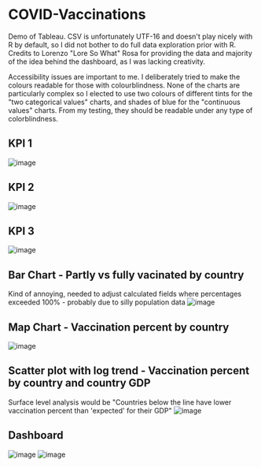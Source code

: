 # COVID-Vaccinations
Demo of Tableau. CSV is unfortunately UTF-16 and doesn't play nicely with R by default, so I did not bother to do full data exploration prior with R. Credits to Lorenzo "Lore So What" Rosa for providing the data and majority of the idea behind the dashboard, as I was lacking creativity.

Accessibility issues are important to me. I deliberately tried to make the colours readable for those with colourblindness. None of the charts are particularly complex so I elected to use two colours of different tints for the "two categorical values" charts, and shades of blue for the "continuous values" charts. From my testing, they should be readable under any type of colorblindness.

## KPI 1
![image](https://user-images.githubusercontent.com/30058994/210317470-79af1924-ea53-4dd9-aa0e-592f8dac9e13.png)

## KPI 2
![image](https://user-images.githubusercontent.com/30058994/210317492-9faf0ac0-287a-4f78-b9d5-a3a9d676206e.png)

## KPI 3
![image](https://user-images.githubusercontent.com/30058994/210317504-ad9f992c-a381-449b-bd00-aabc45616e4e.png)

## Bar Chart - Partly vs fully vacinated by country
Kind of annoying, needed to adjust calculated fields where percentages exceeded 100% - probably due to silly population data
![image](https://user-images.githubusercontent.com/30058994/210317523-539f2c62-f81b-4745-9607-9bc08547fbdf.png)

## Map Chart - Vaccination percent by country
![image](https://user-images.githubusercontent.com/30058994/210317847-164897bc-5867-40b3-872b-af84a44419b9.png)

## Scatter plot with log trend - Vaccination percent by country and country GDP
Surface level analysis would be "Countries below the line have lower vaccination percent than 'expected' for their GDP"
![image](https://user-images.githubusercontent.com/30058994/210317976-aaf138a6-af8c-4513-9581-c31ff75912bc.png)

## Dashboard
![image](https://user-images.githubusercontent.com/30058994/210318305-a7b4c761-9351-443f-974f-ccd317fed3cd.png)
![image](https://user-images.githubusercontent.com/30058994/210318325-d3ab73a5-a60f-4449-b407-c3829e05028e.png)
